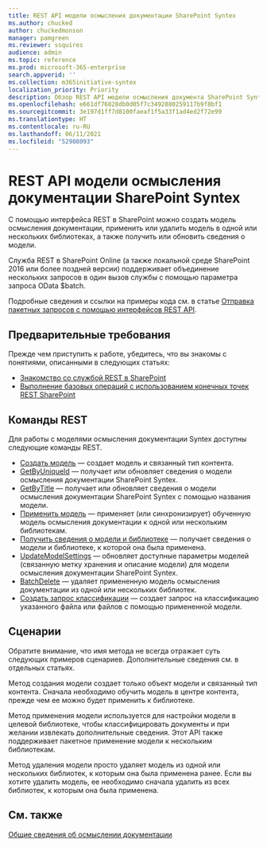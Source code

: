 ```yaml
---
title: REST API модели осмысления документации SharePoint Syntex
ms.author: chucked
author: chuckedmonson
manager: pamgreen
ms.reviewer: ssquires
audience: admin
ms.topic: reference
ms.prod: microsoft-365-enterprise
search.appverid: ''
ms.collection: m365initiative-syntex
localization_priority: Priority
description: Обзор REST API модели осмысления документа SharePoint Syntex.
ms.openlocfilehash: e661df76828db0d05f7c3492880259117b9f8bf1
ms.sourcegitcommit: 3e197d1ff7d8100faeaf1f5a33f1ad4ed2f72e99
ms.translationtype: HT
ms.contentlocale: ru-RU
ms.lasthandoff: 06/11/2021
ms.locfileid: "52908093"
---
```

# <a name="sharepoint-syntex-document-understanding-model-rest-api"></a>REST API модели осмысления документации SharePoint Syntex

С помощью интерфейса REST в SharePoint можно создать модель осмысления документации, применить или удалить модель в одной или нескольких библиотеках, а также получить или обновить сведения о модели. 

Служба REST в SharePoint Online (а также локальной среде SharePoint 2016 или более поздней версии) поддерживает объединение нескольких запросов в один вызов службы с помощью параметра запроса OData $batch. 

Подробные сведения и ссылки на примеры кода см. в статье [Отправка пакетных запросов с помощью интерфейсов REST API](/sharepoint/dev/sp-add-ins/make-batch-requests-with-the-rest-apis).

## <a name="prerequisites"></a>Предварительные требования

Прежде чем приступить к работе, убедитесь, что вы знакомы с понятиями, описанными в следующих статьях:

- [Знакомство со службой REST в SharePoint](/sharepoint/dev/sp-add-ins/get-to-know-the-sharepoint-rest-service) 
- [Выполнение базовых операций с использованием конечных точек REST SharePoint](/sharepoint/dev/sp-add-ins/complete-basic-operations-using-sharepoint-rest-endpoints)

## <a name="rest-commands"></a>Команды REST

Для работы с моделями осмысления документации Syntex доступны следующие команды REST.

- [Создать модель](rest-createmodel-method.md) — создает модель и связанный тип контента.
- [GetByUniqueId](rest-getbyuniqueid-method.md) — получает или обновляет сведения о модели осмысления документации SharePoint Syntex.
- [GetByTitle](rest-getbytitle-method.md) — получает или обновляет сведения о модели осмысления документации SharePoint Syntex с помощью названия модели.
- [Применить модель](rest-applymodel-method.md) — применяет (или синхронизирует) обученную модель осмысления документации к одной или нескольким библиотекам.
- [Получить сведения о модели и библиотеке](rest-getmodelandlibraryinfo.md) — получает сведения о модели и библиотеке, к которой она была применена.
- [UpdateModelSettings](rest-updatemodelsettings-method.md) — обновляет доступные параметры моделей (связанную метку хранения и описание модели) для модели осмысления документации SharePoint Syntex.
- [BatchDelete](rest-batchdelete-method.md) — удаляет примененную модель осмысления документации из одной или нескольких библиотек.
- [Создать запрос классификации](rest-createclassificationrequest.md) — создает запрос на классификацию указанного файла или файлов с помощью примененной модели.

## <a name="scenarios"></a>Сценарии

Обратите внимание, что имя метода не всегда отражает суть следующих примеров сценариев. Дополнительные сведения см. в отдельных статьях.

Метод создания модели создает только объект модели и связанный тип контента. Сначала необходимо обучить модель в центре контента, прежде чем ее можно будет применить к библиотеке.

Метод применения модели используется для настройки модели в целевой библиотеке, чтобы классифицировать документы и при желании извлекать дополнительные сведения. Этот API также поддерживает пакетное применение модели к нескольким библиотекам.

Метод удаления модели просто удаляет модель из одной или нескольких библиотек, к которым она была применена ранее. Если вы хотите удалить модель, ее необходимо сначала удалить из всех библиотек, к которым она была применена.


## <a name="see-also"></a>См. также

[Общие сведения об осмыслении документации](../document-understanding-overview.md)

